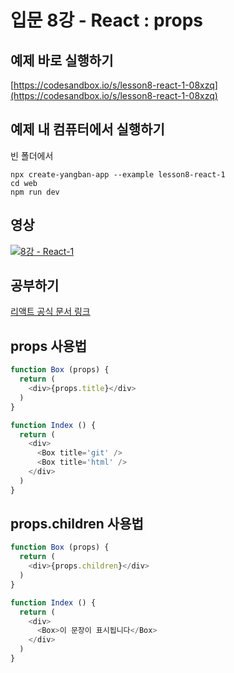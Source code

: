 # 입문 8강 - React : props

## 예제 바로 실행하기
[https://codesandbox.io/s/lesson8-react-1-08xzq](https://codesandbox.io/s/lesson8-react-1-08xzq)

## 예제 내 컴퓨터에서 실행하기
빈 폴더에서
```
npx create-yangban-app --example lesson8-react-1
cd web
npm run dev
```

## 영상
[![8강 - React-1](http://img.youtube.com/vi/P44rGWbP4pA/0.jpg)](http://www.youtube.com/watch?v=P44rGWbP4pA "8강 React-1")

## 공부하기
[리액트 공식 문서 링크](https://ko.reactjs.org/)

## props 사용법
```javascript
function Box (props) {
  return (
    <div>{props.title}</div>
  )
}

function Index () {
  return (
    <div>
      <Box title='git' />
      <Box title='html' />
    </div>
  )
}
```

## props.children 사용법
```javascript
function Box (props) {
  return (
    <div>{props.children}</div>
  )
}

function Index () {
  return (
    <div>
      <Box>이 문장이 표시됩니다</Box>
    </div>
  )
}
```
